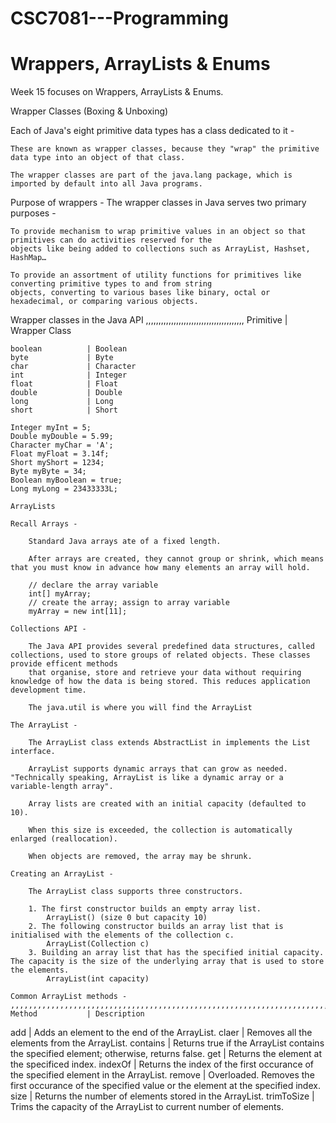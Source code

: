 # CSC7081---Programming
# Wrappers, ArrayLists & Enums

Week 15 focuses on Wrappers, ArrayLists & Enums.

Wrapper Classes (Boxing & Unboxing)

Each of Java's eight primitive data types has a class dedicated to it -

    These are known as wrapper classes, because they "wrap" the primitive data type into an object of that class. 
    
    The wrapper classes are part of the java.lang package, which is imported by default into all Java programs.

Purpose of wrappers - The wrapper classes in Java serves two primary purposes -

    To provide mechanism to wrap primitive values in an object so that primitives can do activities reserved for the 
    objects like being added to collections such as ArrayList, Hashset, HashMap…

    To provide an assortment of utility functions for primitives like converting primitive types to and from string
    objects, converting to various bases like binary, octal or hexadecimal, or comparing various objects.

Wrapper classes in the Java API
,,,,,,,,,,,,,,,,,,,,,,,,,,,,,,,,,,,,,,,
Primitive        | Wrapper Class
```````````````````````````````````````
boolean          | Boolean
byte             | Byte
char             | Character
int              | Integer
float            | Float
double           | Double
long             | Long
short            | Short

Integer myInt = 5;
Double myDouble = 5.99;
Character myChar = 'A';
Float myFloat = 3.14f;
Short myShort = 1234;
Byte myByte = 34;
Boolean myBoolean = true;
Long myLong = 23433333L;

ArrayLists

Recall Arrays - 

    Standard Java arrays ate of a fixed length.

    After arrays are created, they cannot group or shrink, which means that you must know in advance how many elements an array will hold.

    // declare the array variable
    int[] myArray;
    // create the array; assign to array variable
    myArray = new int[11];

Collections API -

    The Java API provides several predefined data structures, called collections, used to store groups of related objects. These classes provide efficent methods
    that organise, store and retrieve your data without requiring knowledge of how the data is being stored. This reduces application development time.

    The java.util is where you will find the ArrayList

The ArrayList -

    The ArrayList class extends AbstractList in implements the List interface.

    ArrayList supports dynamic arrays that can grow as needed. "Technically speaking, ArrayList is like a dynamic array or a variable-length array".

    Array lists are created with an initial capacity (defaulted to 10).

    When this size is exceeded, the collection is automatically enlarged (reallocation).

    When objects are removed, the array may be shrunk.

Creating an ArrayList - 

    The ArrayList class supports three constructors.

    1. The first constructor builds an empty array list.
        ArrayList() (size 0 but capacity 10)
    2. The following constructor builds an array list that is initialised with the elements of the collection c.
        ArrayList(Collection c)
    3. Building an array list that has the specified initial capacity. The capacity is the size of the underlying array that is used to store the elements.
        ArrayList(int capacity)

Common ArrayList methods -
,,,,,,,,,,,,,,,,,,,,,,,,,,,,,,,,,,,,,,,,,,,,,,,,,,,,,,,,,,,,,,,,,,,,,,,,,,,,,,,,,,,,,,,,,,,,,,,,,,,,,,,,,,,,,,,,,,,,,,,,
Method           | Description
````````````````````````````````````````````````````````````````````````````````````````````````````````````````````````
add              | Adds an element to the end of the ArrayList.
claer            | Removes all the elements from the ArrayList.
contains         | Returns true if the ArrayList contains the specified element; otherwise, returns false.
get              | Returns the element at the specificed index.
indexOf          | Returns the index of the first occurance of the specified element in the ArrayList.
remove           | Overloaded. Removes the first occurance of the specified value or the element at the specified index.
size             | Returns the number of elements stored in the ArrayList.
trimToSize       | Trims the capacity of the ArrayList to current number of elements.

